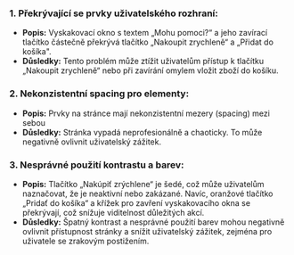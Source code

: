 ### 1. Překrývající se prvky uživatelského rozhraní:
- **Popis:** Vyskakovací okno s textem „Mohu pomoci?“ a jeho zavírací tlačítko částečně překrývá tlačítko „Nakoupit zrychleně“ a „Přidat do košíka".
- **Důsledky:** Tento problém může ztížit uživatelům přístup k tlačítku „Nakoupit zrychleně“ nebo při zavírání omylem vložit zboží do košíku.

### 2. Nekonzistentní spacing pro elementy:
- **Popis:** Prvky na stránce mají nekonzistentní mezery (spacing) mezi sebou
- **Důsledky:** Stránka vypadá neprofesionálně a chaoticky. To může negativně ovlivnit uživatelský zážitek.

### 3. Nesprávné použití kontrastu a barev:
- **Popis:** Tlačítko „Nakúpiť zrýchlene“ je šedé, což může uživatelům naznačovat, že je neaktivní nebo zakázané. Navíc, oranžové tlačítko „Pridať do košíka“ a křížek pro zavření vyskakovacího okna se překrývají, což snížuje viditelnost důležitých akcí.
- **Důsledky:** Špatný kontrast a nesprávné použití barev mohou negativně ovlivnit přístupnost stránky a snížit uživatelský zážitek, zejména pro uživatele se zrakovým postižením.

